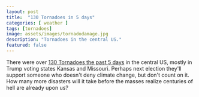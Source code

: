 ```yaml
---
layout: post
title:  "130 Tornadoes in 5 days"
categories: [ weather ]
tags: [tornadoes]
image: assets/images/tornadodamage.jpg
description: "Tornadoes in the central US."
featured: false
---
```


There were over [130 Tornadoes the past 5 days](https://www.cnn.com/2019/05/21/us/severe-weather-tuesday-wxc/index.html) in the central US, mostly in Trump voting states Kansas and Missouri. Perhaps next election they'll support someone who doesn't deny climate change, but don't count on it. How many more disasters will it take before the masses realize centuries of hell are already upon us?